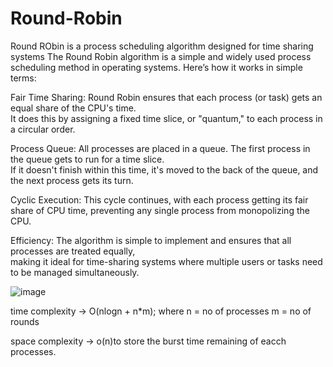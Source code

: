 # Round-Robin
Round RObin is a process scheduling algorithm designed for time sharing systems
The Round Robin algorithm is a simple and widely used process scheduling method in operating systems. Here’s how it works in simple terms:

Fair Time Sharing: Round Robin ensures that each process (or task) gets an equal share of the CPU's time. <br>It does this by assigning a fixed time slice, or "quantum," to each process in a circular order.

Process Queue: All processes are placed in a queue. The first process in the queue gets to run for a time slice.<br> If it doesn't finish within this time, it's moved to the back of the queue, and the next process gets its turn.

Cyclic Execution: This cycle continues, with each process getting its fair share of CPU time, preventing any single process from monopolizing the CPU.

Efficiency: The algorithm is simple to implement and ensures that all processes are treated equally,<br>making it ideal for time-sharing systems where multiple users or tasks need to be managed simultaneously.


![image](https://github.com/user-attachments/assets/67581a8c-91a8-4d33-aa4c-57ef4ca30cdb)



time complexity -> O(nlogn + n*m);
where n = no of processes
m = no of rounds

space complexity -> o(n)to store the burst time remaining of eacch processes.
